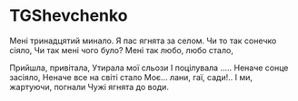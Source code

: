 ﻿# TGShevchenko

Мені тринадцятий минало.
Я пас ягнята за селом.
Чи то так сонечко сіяло,
Чи так мені чого було?
Мені так любо, любо стало,

Прийшла, привітала,
Утирала мої сльози
І поцілувала .....
Неначе сонце засіяло,
Неначе все на світі стало
Моє... лани, гаї, сади!..
І ми, жартуючи, погнали
Чужі ягнята до води.
